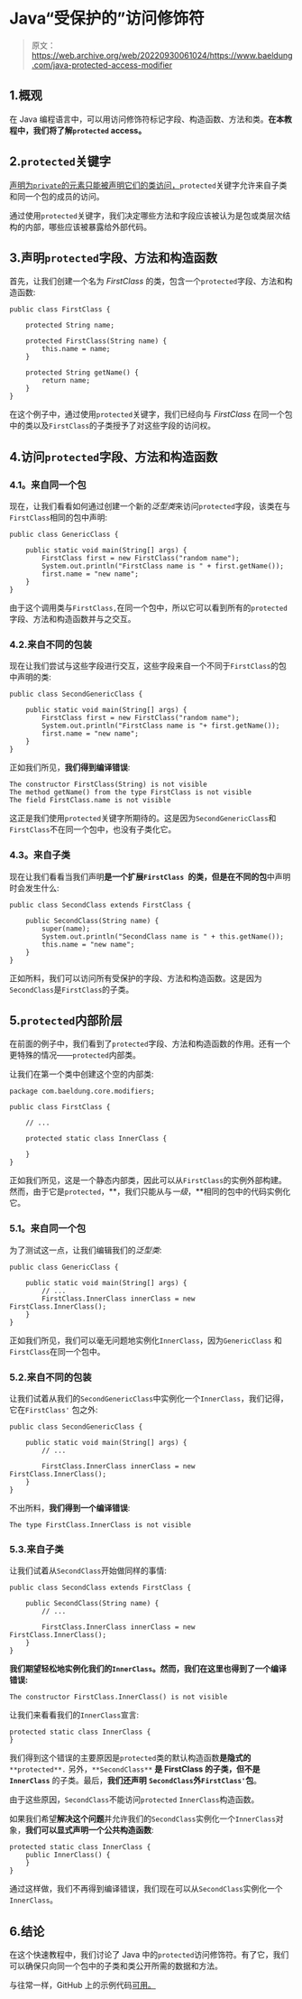 # Java“受保护的”访问修饰符

> 原文：<https://web.archive.org/web/20220930061024/https://www.baeldung.com/java-protected-access-modifier>

## 1.概观

在 Java 编程语言中，可以用访问修饰符标记字段、构造函数、方法和类。**在本教程中，我们将了解`protected` access。**

## 2.`protected`关键字

[声明为`private`的元素只能被声明它们的类访问，](/web/20221205222713/https://www.baeldung.com/java-private-keyword#private-modifier)`protected`关键字允许来自子类和同一个包的成员的访问。

通过使用`protected`关键字，我们决定哪些方法和字段应该被认为是包或类层次结构的内部，哪些应该被暴露给外部代码。

## 3.声明`protected`字段、方法和构造函数

首先，让我们创建一个名为 *FirstClass* 的类，包含一个`protected`字段、方法和构造函数:

```
public class FirstClass {

    protected String name;

    protected FirstClass(String name) {
        this.name = name;
    }

    protected String getName() {
        return name;
    }
}
```

在这个例子中，通过使用`protected`关键字，我们已经向与 *FirstClass* 在同一个包中的类以及`FirstClass`的子类授予了对这些字段的访问权。

## 4.访问`protected`字段、方法和构造函数

### 4.1。来自同一个包

现在，让我们看看如何通过创建一个新的*泛型类*来访问`protected`字段，该类在与`FirstClass`相同的包中声明:

```
public class GenericClass {

    public static void main(String[] args) {
        FirstClass first = new FirstClass("random name");
        System.out.println("FirstClass name is " + first.getName());
        first.name = "new name";
    }
}
```

由于这个调用类与`FirstClass,`在同一个包中，所以它可以看到所有的`protected`字段、方法和构造函数并与之交互。

### 4.2.来自不同的包装

现在让我们尝试与这些字段进行交互，这些字段来自一个不同于`FirstClass`的包中声明的类:

```
public class SecondGenericClass {

    public static void main(String[] args) {
        FirstClass first = new FirstClass("random name");
        System.out.println("FirstClass name is "+ first.getName());
        first.name = "new name";
    }
}
```

正如我们所见，**我们得到编译错误**:

```
The constructor FirstClass(String) is not visible
The method getName() from the type FirstClass is not visible
The field FirstClass.name is not visible
```

这正是我们使用`protected`关键字所期待的。这是因为`SecondGenericClass`和`FirstClass`不在同一个包中，也没有子类化它。

### 4.3。来自子类

现在让我们看看当我们声明**是一个扩展`FirstClass `的类，但是在不同的包**中声明时会发生什么:

```
public class SecondClass extends FirstClass {

    public SecondClass(String name) {
        super(name);
        System.out.println("SecondClass name is " + this.getName());
        this.name = "new name";
    } 
}
```

正如所料，我们可以访问所有受保护的字段、方法和构造函数。这是因为`SecondClass`是`FirstClass`的子类。

## 5.`protected`内部阶层

在前面的例子中，我们看到了`protected`字段、方法和构造函数的作用。还有一个更特殊的情况——`protected`内部类。

让我们在第一个类中创建这个空的内部类:

```
package com.baeldung.core.modifiers;

public class FirstClass {

    // ...

    protected static class InnerClass {

    }
}
```

正如我们所见，这是一个静态内部类，因此可以从`FirstClass`的实例外部构建。然而，由于它是`protected`，**，我们只能从与*一级*，**相同的包中的代码实例化它。

### 5.1。来自同一个包

为了测试这一点，让我们编辑我们的*泛型类*:

```
public class GenericClass {

    public static void main(String[] args) {
        // ...
        FirstClass.InnerClass innerClass = new FirstClass.InnerClass();
    }
}
```

正如我们所见，我们可以毫无问题地实例化`InnerClass`，因为`GenericClass` 和 `FirstClass`在同一个包中。

### 5.2.来自不同的包装

让我们试着从我们的`SecondGenericClass`中实例化一个`InnerClass`，我们记得，它在`FirstClass'` 包之外:

```
public class SecondGenericClass {

    public static void main(String[] args) {
        // ...

        FirstClass.InnerClass innerClass = new FirstClass.InnerClass();
    }
}
```

不出所料，**我们得到一个编译错误**:

```
The type FirstClass.InnerClass is not visible
```

### 5.3.来自子类

让我们试着从`SecondClass`开始做同样的事情:

```
public class SecondClass extends FirstClass {

    public SecondClass(String name) {
        // ...

        FirstClass.InnerClass innerClass = new FirstClass.InnerClass();
    }     
}
```

**我们期望轻松地实例化我们的`InnerClass`。然而，我们在这里也得到了一个编译错误:**

```
The constructor FirstClass.InnerClass() is not visible
```

让我们来看看我们的`InnerClass`宣言:

```
protected static class InnerClass {
}
```

我们得到这个错误的主要原因是`protected`类的默认构造函数**是隐式的** `**protected**.` 另外，`**SecondClass**` **是 FirstClass 的子类，但不是`InnerClass`** 的子类。最后，**我们还声明** **`SecondClass`外`FirstClass'`包**。

由于这些原因，`SecondClass`不能访问`protected` `InnerClass`构造函数。

如果我们希望**解决这个问题**并允许我们的`SecondClass`实例化一个`InnerClass`对象，**我们可以显式声明一个公共构造函数**:

```
protected static class InnerClass {
    public InnerClass() {
    }
}
```

通过这样做，我们不再得到编译错误，我们现在可以从`SecondClass`实例化一个`InnerClass`。

## 6.结论

在这个快速教程中，我们讨论了 Java 中的`protected`访问修饰符。有了它，我们可以确保只向同一个包中的子类和类公开所需的数据和方法。

与往常一样，GitHub 上的示例代码[可用。](https://web.archive.org/web/20221205222713/https://github.com/eugenp/tutorials/tree/master/core-java-modules/core-java-lang-syntax-2)